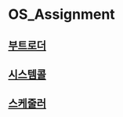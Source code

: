 # OS_Assignment

## [부트로더](./%232_나_20142399_v2.0)

## [시스템콜](./%233_나_20142399_v3.0)

## [스케줄러](./%234_나_20142399_v2.0)
